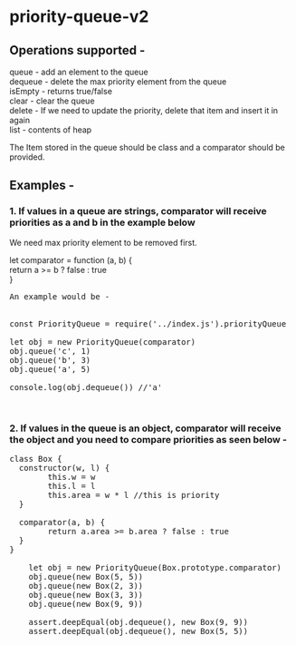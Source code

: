 # priority-queue-v2


<h2>Operations supported - </h2>

queue - add an element to the queue<br/>
dequeue - delete the max priority element from the queue<br/>
isEmpty - returns true/false<br/>
clear - clear the queue<br/>
delete - If we need to update the priority, delete that item and insert it in again <br/>
list - contents of heap<br/>

The Item stored in the queue should be class and a comparator should be provided.<br/>

<h2>Examples -  </h2>

<h3>1. If values in a queue are strings, comparator will receive priorities as a and b in the example below</h3>
We need max priority element to be removed first.

let comparator = function (a, b) {<br/>
  return a >= b ? false : true<br/>
}<br/>

<pre>
An example would be - <br/>

const PriorityQueue = require('../index.js').priorityQueue

let obj = new PriorityQueue(comparator)
obj.queue('c', 1)
obj.queue('b', 3)
obj.queue('a', 5)

console.log(obj.dequeue()) //'a'
</pre><br/>

<h3>2. If values in the queue is an object, comparator will receive the object and you need to compare priorities as seen below - </h3>

<pre>
class Box {
  constructor(w, l) {
        this.w = w
        this.l = l
        this.area = w * l //this is priority
  }

  comparator(a, b) {
        return a.area >= b.area ? false : true
  }
}
    
    let obj = new PriorityQueue(Box.prototype.comparator)
    obj.queue(new Box(5, 5))
    obj.queue(new Box(2, 3))
    obj.queue(new Box(3, 3))
    obj.queue(new Box(9, 9))
    
    assert.deepEqual(obj.dequeue(), new Box(9, 9))
    assert.deepEqual(obj.dequeue(), new Box(5, 5))

</pre>









